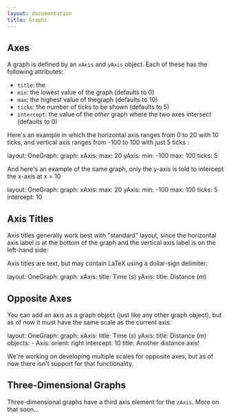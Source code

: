 ```yaml
---
layout: documentation
title: Graphs
---
```


## Axes

A graph is defined by an `xAxis` and `yAxis` object. Each of these has the following attributes:

* `title`: the 
* `min`: the lowest value of the graph (defaults to 0)
* `max`: the highest value of thegraph (defaults to 10)
* `ticks`: the number of ticks to be shown (defaults to 5)
* `intercept`: the value of the _other_ graph where the two axes intersect (defaults to 0)

Here's an example in which the horizontal axis ranges from 0 to 20 with 10 ticks, and vertical axis ranges from -100 to 100 with just 5 ticks :

<div width="500" height="410" class="codePreview">

layout:
  OneGraph:
    graph:
      xAxis:
        max: 20
      yAxis:
        min: -100
        max: 100
        ticks: 5

</div>

And here's an example of the same graph, only the y-axis is told to intercept the x-axis at x = 10
            
<div width="500" height="410" class="codePreview">

layout:
  OneGraph:
    graph:
      xAxis:
        max: 20
      yAxis:
        min: -100
        max: 100
        ticks: 5
        intercept: 10

</div>

## Axis Titles

Axis titles generally work best with "standard" layout, since the horizontal axis label is at the bottom of the graph and the vertical axis label is on the left-hand side:

Axis titles are text, but may contain LaTeX using a dollar-sign delimiter:

<div width="500" height="450" class="codePreview">

layout:
  OneGraph:
    graph:
      xAxis:
        title: Time $(s)$
      yAxis:
        title: Distance $(m)$

</div>

## Opposite Axes
            
You can add an axis as a graph object (just like any other graph object), but as of now it must have the same scale as the current axis:

<div width="500" height="460" class="codePreview">

layout:
  OneGraph:
    graph:
      xAxis:
        title: Time $(s)$
      yAxis:
        title: Distance $(m)$
      objects:
        - Axis:
            orient: right
            intercept: 10
            title: Another distance axis!

</div>
            
We're working on developing multiple scales for opposite axes, but as of now there isn't support for that functionality.

## Three-Dimensional Graphs

Three-dimensional graphs have a third axis element for the `zAxis`. More on that soon...



